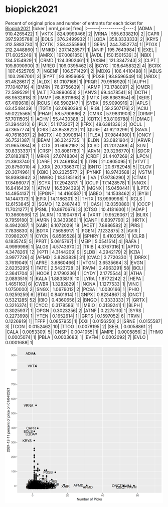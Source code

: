 # biopick2021
Percent of original price and number of entrants for each ticket for [Biopick2021](https://twitter.com/hashtag/Biopick2021)
|ticker |  nrml_price| freq|
|:------|-----------:|----:|
|ADMA   | 910.4265422|    1|
|VKTX   | 824.9999466|    2|
|VRNA   | 555.6338210|    2|
|CAPR   | 397.5935788|    3|
|EOLS   | 376.2499932|    1|
|LQDA   | 358.3333333|    2|
|KRYS   | 312.5883730|    1|
|CYTK   | 258.4355860|    1|
|GERN   | 244.7852774|    1|
|PTGX   | 212.2448860|    1|
|MNKD   | 207.1428577|    1|
|ANIP   | 195.7643984|    1|
|EXEL   | 171.6025249|    1|
|AMRX   | 167.0081850|    1|
|AVDL   | 150.1501536|    3|
|NBIX   | 134.5154929|    1|
|CRMD   | 124.3902461|    1|
|AXSM   | 121.3347243|    3|
|CLPT   | 109.8090900|    3|
|MREO   | 109.0395462|    8|
|BCYC   | 108.6458322|    4|
|BCRX   | 107.4525705|    7|
|NGENF  | 106.5714291|    2|
|MDXG   | 106.4410498|    1|
|ABUS   | 103.2967001|    3|
|EYPT   |  93.8956695|    1|
|PDSB   |  93.8596549|   13|
|ARDX   |  81.4528617|    2|
|ALDX   |  81.0107166|    1|
|PRQR   |  79.9516920|    1|
|AUPH   |  77.1048716|    4|
|BMRN   |  76.9756639|    1|
|ARMP   |  73.1788097|    2|
|OMER   |  72.5895291|    1|
|ALT    |  70.8890653|    2|
|ANVS   |  69.4478541|    8|
|DCTH   |  68.9532818|    3|
|IMMP   |  68.8311668|    2|
|IMTX   |  68.6363654|    6|
|XERS   |  67.4199616|    8|
|RCUS   |  66.5902147|    1|
|SYBX   |  65.9090916|    2|
|APLS   |  63.4548439|    1|
|TGTX   |  62.0980394|    8|
|RIGL   |  59.2507176|    2|
|ACIU   |  59.0225565|    1|
|PHAR   |  58.5790866|    2|
|CMRX   |  57.9831903|    2|
|ORMP   |  57.7011505|    1|
|ACHV   |  55.4430388|    2|
|CDTX   |  53.8106788|    1|
|DMAC   |  51.3944210|    6|
|PLX    |  51.1173207|    2|
|IFRX   |  48.6381336|    2|
|OCUL   |  47.3657774|    1|
|CRIS   |  43.8538223|   11|
|QURE   |  41.6213299|    1|
|SAVA   |  40.7616367|    2|
|MGTX   |  40.3090814|    1|
|TLSA   |  37.9844980|    1|
|ONCY   |  36.7521387|    1|
|BEAM   |  36.3242735|    1|
|ELDN   |  33.0821904|    2|
|ARWR   |  31.9657884|    8|
|LCTX   |  31.6062192|    3|
|CLSD   |  31.2012488|    4|
|SLN    |  30.8333337|    1|
|CRSP   |  30.8081780|    1|
|ARVN   |  29.3296770|    1|
|SDGR   |  27.8183187|    1|
|MRKR   |  27.0748304|    2|
|CRDF   |  21.4407269|    2|
|LPCN   |  21.3903740|    1|
|DARE   |  21.2468184|    1|
|LTRN   |  21.0805095|    1|
|VTVT   |  20.8750010|    4|
|LXRX   |  20.7386370|    2|
|BNTC   |  20.6762945|    5|
|CLOV   |  20.3074961|    1|
|XBIO   |  20.2325577|    2|
|PYNKF  |  18.9743588|    2|
|VSTM   |  18.9393942|    3|
|NWBO   |  18.5185192|    9|
|IVA    |  17.9736290|    2|
|CTMX   |  17.8466077|    3|
|SCYX   |  17.2942817|    1|
|OCUP   |  17.1428578|    1|
|NNOX   |  16.8416439|    1|
|ATNM   |  16.5394393|    7|
|MGNX   |  15.0450441|    1|
|LPTX   |  14.4954137|   11|
|EPGNF  |  14.4160587|    1|
|ABEO   |  14.1538462|    2|
|BYSI   |  14.1447373|    1|
|EPIX   |  14.1186301|    3|
|THTX   |  13.9999998|    1|
|RGLS   |  12.6153845|    3|
|SGMO   |  12.2487440|   11|
|CASI   |  12.0350880|    1|
|COCP   |  11.7021277|    1|
|PSNL   |  10.8970676|    3|
|CTSO   |  10.4181600|    1|
|ADAP   |  10.3660566|   12|
|ALRN   |  10.1904767|    4|
|VXRT   |   9.9526067|    2|
|BLRX   |   9.7959180|    3|
|AMRN   |   9.3439360|    1|
|CANF   |   8.8397790|    2|
|HRTX   |   8.4942087|    1|
|XAIR   |   8.1072029|   18|
|ACET   |   7.8986582|    2|
|PIRS   |   7.7838830|    8|
|BDTX   |   7.5658917|    1|
|PGEN   |   7.1232875|    3|
|AVIR   |   7.0980207|    1|
|CYCN   |   6.8585528|    3|
|SPHRY  |   6.4102565|    1|
|CLRB   |   6.1835745|    5|
|PPBT   |   5.0615767|    1|
|MEIP   |   5.0541514|    4|
|RAFA   |   4.9999998|    1|
|ALGS   |   4.5743970|    2|
|TRIB   |   4.3767316|    1|
|APTO   |   4.3478261|   12|
|KPTI   |   4.3144209|    9|
|SLDB   |   4.2942179|    2|
|KZIA   |   3.9977726|    4|
|AFMD   |   3.8283828|   31|
|CVAC   |   3.7720330|    1|
|DRRX   |   3.7619049|    1|
|APRE   |   3.6860466|    1|
|VTGN   |   3.6535664|    3|
|EVGN   |   2.8235295|    1|
|FATE   |   2.5423728|    3|
|PAVM   |   2.4963291|   58|
|BCLI   |   2.3641704|    3|
|HOOK   |   2.1790236|    1|
|CYDY   |   2.1775544|    3|
|ATHA   |   2.0893516|    1|
|KALA   |   1.8833819|   10|
|LYRA   |   1.8772242|    2|
|HEPA   |   1.4651163|    6|
|CWBR   |   1.3282829|    1|
|NCNA   |   1.1277533|    1|
|VINC   |   1.0750000|    2|
|SNGX   |   1.0679012|    2|
|PCSA   |   1.0030166|    1|
|PHIO   |   0.9259259|    6|
|BTAI   |   0.8401914|    1|
|GNPX   |   0.6234867|    3|
|ONCT   |   0.5321285|   52|
|IBIO   |   0.4360656|    2|
|BNGO   |   0.3333333|    7|
|GRTX   |   0.3216374|    1|
|CYCC   |   0.3178586|   11|
|MBIO   |   0.3139241|    1|
|BLPH   |   0.3025937|    1|
|OPGN   |   0.3023256|    2|
|ATNF   |   0.2275110|    1|
|SYRS   |   0.2273998|    1|
|YTEN   |   0.1652614|    1|
|GRTS   |   0.1597052|    6|
|TRVN   |   0.1226919|    1|
|TFFP   |   0.0857955|    1|
|XXII   |   0.0156250|    2|
|SRNE   |   0.0155587|    3|
|TCON   |   0.0152462|   10|
|TTOO   |   0.0078195|    2|
|SEEL   |   0.0058861|    2|
|CALA   |   0.0053309|    5|
|CNSP   |   0.0041055|    1|
|AMPE   |   0.0005856|    2|
|THMO   |   0.0005074|    1|
|PBLA   |   0.0003683|    1|
|EVFM   |   0.0002092|    7|
|EVLO   |   0.0001688|    1|
![retvspicks](biopicks.png?raw=true)
